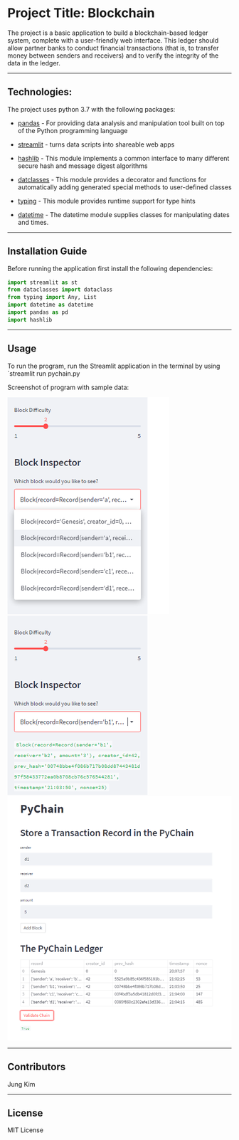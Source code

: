 
# Project Title: Blockchain

The project is a basic application to build a blockchain-based ledger system, complete with a user-friendly web interface. This ledger should allow partner banks to conduct financial transactions (that is, to transfer money between senders and receivers) and to verify the integrity of the data in the ledger.

---

## Technologies:

The project uses python 3.7 with the following packages:

* [pandas](https://pandas.pydata.org/) - For providing data analysis and manipulation tool built on top of the Python programming language

* [streamlit](https://streamlit.io/) - turns data scripts into shareable web apps

* [hashlib](https://docs.python.org/3/library/hashlib.html) - This module implements a common interface to many different secure hash and message digest algorithms

* [datclasses](https://docs.python.org/3/library/dataclasses.html) - This module provides a decorator and functions for automatically adding generated special methods to user-defined classes

* [typing](https://docs.python.org/3/library/typing.html) - This module provides runtime support for type hints

* [datetime](https://docs.python.org/3/library/datetime.html) - The datetime module supplies classes for manipulating dates and times.


---

## Installation Guide

Before running the application first install the following dependencies:

```python
import streamlit as st
from dataclasses import dataclass
from typing import Any, List
import datetime as datetime
import pandas as pd
import hashlib
```

---

## Usage

To run the program, run the Streamlit application in the terminal by using `streamlit run pychain.py

Screenshot of program with sample data:


![Alt text](Screenshot2.png)![Alt text](Screenshot3.png)![Alt text](Screenshot1.png)

---

## Contributors

Jung Kim


---

## License

MIT License
